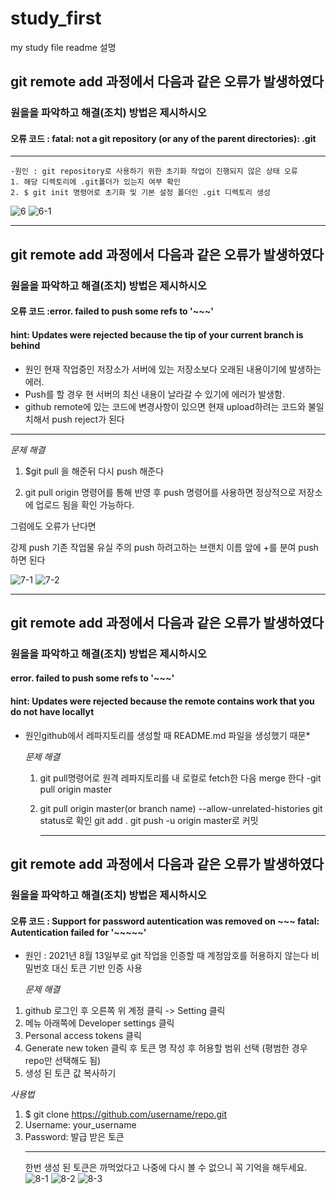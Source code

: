 # study_first
my study file
readme 설명
  ## git remote add 과정에서 다음과 같은 오류가 발생하였다

  ### 원을을 파악하고 해결(조치) 방법은 제시하시오

  #### 오류 코드 : fatal: not a git repository (or any of the parent directories): .git
***
    -원인 : git repository로 사용하기 위한 초기화 작업이 진행되지 않은 상태 오류
    1. 해당 디렉토리에 .git폴더가 있는지 여부 확인
    2. $ git init 명령어로 초기화 및 기본 설정 폴더인 .git 디렉토리 생성
   ![6](https://user-images.githubusercontent.com/105694802/197465559-56a56745-ea6c-4795-9ad0-e6bc7424d68b.jpg)
   ![6-1](https://user-images.githubusercontent.com/105694802/197465831-b1c8d3f9-1812-4a51-99f6-26571b09f7fc.jpg)


***


  ## git remote add 과정에서 다음과 같은 오류가 발생하였다

  ### 원을을 파악하고 해결(조치) 방법은 제시하시오

  #### 오류 코드 :error. failed to push some refs to '~~~'
  #### hint: Updates were rejected because the tip of your current branch is behind

* 원인 현재 작업중인 저장소가 서버에 있는 저장소보다 오래된 내용이기에 발생하는 에러.
* Push를 할 경우 현 서버의 최신 내용이 날라갈 수 있기에 에러가 발생함.
* github remote에 있는 코드에 변경사항이 있으면 현재 upload하려는 코드와 불일치해서 push reject가 된다

*****
*문제 해결*
1. $git pull 을 해준뒤 다시 push 해준다

2. git pull origin 명령어를 통해 반영 후 push 명령어를 사용하면 정상적으로 저장소에 업로드 됨을 확인 가능하다.

그럼에도 오류가 난다면 

강제 push 기존 작업물 유실 주의
push 하려고하는 브랜치 이름 앞에 +를 분여 push 하면 된다

![7-1](https://user-images.githubusercontent.com/105694802/197466299-0df3fa98-295d-4ab7-9e04-0653218cfba1.jpg)
![7-2](https://user-images.githubusercontent.com/105694802/197466303-cb3db23d-6423-4fc0-b8af-2a58652c0cd6.jpg)

***


  ## git remote add 과정에서 다음과 같은 오류가 발생하였다

  ### 원을을 파악하고 해결(조치) 방법은 제시하시오

  #### error. failed to push some refs to '~~~'
  #### hint: Updates were rejected because the remote contains work that you do not have locallyt

  * 원인github에서 레파지토리를 생성할 때 README.md 파일을 생성했기 때문*

    *문제 해결*
    1. git pull명령어로 원격 레파지토리를 내 로컬로 fetch한 다음 merge 한다 -git pull origin master

    2. git pull origin master(or branch name) --allow-unrelated-histories
       git status로 확인
       git add .
       git push -u origin master로 커밋
       
       ***
       
  ## git remote add 과정에서 다음과 같은 오류가 발생하였다

  ### 원을을 파악하고 해결(조치) 방법은 제시하시오

  #### 오류 코드 : Support for password autentication was removed on ~~~ fatal: Autentication failed for '~~~~~'

  * 원인 : 2021년 8월 13일부로 git 작업을 인증할 때 계정암호를 허용하지 않는다 비밀번호 대신 토큰 기반 인증 사용

    *문제 해결*
   1. github 로그인 후 오른쪽 위 계정 클릭 -> Setting 클릭
   2. 메뉴 아래쪽에 Developer settings 클릭
   3. Personal access tokens 클릭
   4. Generate new token 클릭 후 토큰 명 작성 후 허용할 범위 선택 (평범한 경우 repo만 선택해도 됨)
   5. 생성 된 토큰 값 복사하기

 *사용법*
1. $ git clone https://github.com/username/repo.git
2. Username: your_username
3. Password: 발급 받은 토큰
   ******
   한번 생성 된 토큰은 까먹었다고 나중에 다시 볼 수 없으니 꼭 기억을 해두세요.
![8-1](https://user-images.githubusercontent.com/105694802/197468025-924efe82-a561-4b90-a577-8b31447cb39d.jpg)
![8-2](https://user-images.githubusercontent.com/105694802/197468029-97e901e9-3557-4ee4-80dd-01c2b524e836.jpg)
![8-3](https://user-images.githubusercontent.com/105694802/197468035-fbd54f83-e607-4ba6-aaaa-b2ab0ad29cb3.jpg)

